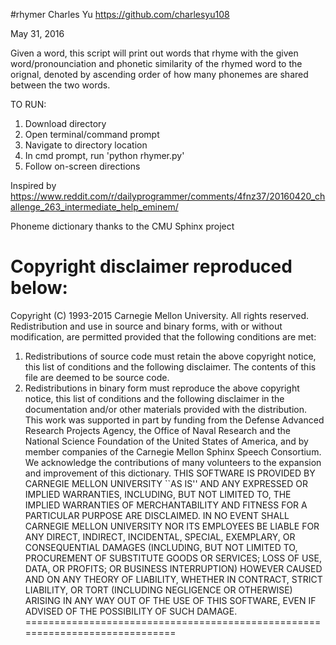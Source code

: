 #rhymer
Charles Yu https://github.com/charlesyu108

May 31, 2016

Given a word, this script will print out words that rhyme with the given
word/pronounciation and phonetic similarity of the rhymed word to the orignal,
denoted by ascending order of how many phonemes are shared between the two words.

TO RUN:
1. Download directory
2. Open terminal/command prompt
3. Navigate to directory location
4. In cmd prompt, run 'python rhymer.py'
5. Follow on-screen directions

Inspired by https://www.reddit.com/r/dailyprogrammer/comments/4fnz37/20160420_challenge_263_intermediate_help_eminem/

Phoneme dictionary thanks to the CMU Sphinx project

Copyright disclaimer reproduced below:
=============================================================================
Copyright (C) 1993-2015 Carnegie Mellon University. All rights reserved.
Redistribution and use in source and binary forms, with or without
modification, are permitted provided that the following conditions
are met:
1. Redistributions of source code must retain the above copyright
  notice, this list of conditions and the following disclaimer.
  The contents of this file are deemed to be source code.
2. Redistributions in binary form must reproduce the above copyright
  notice, this list of conditions and the following disclaimer in
  the documentation and/or other materials provided with the
  distribution.
This work was supported in part by funding from the Defense Advanced
Research Projects Agency, the Office of Naval Research and the National
Science Foundation of the United States of America, and by member
companies of the Carnegie Mellon Sphinx Speech Consortium. We acknowledge
the contributions of many volunteers to the expansion and improvement of
this dictionary.
THIS SOFTWARE IS PROVIDED BY CARNEGIE MELLON UNIVERSITY ``AS IS'' AND
ANY EXPRESSED OR IMPLIED WARRANTIES, INCLUDING, BUT NOT LIMITED TO,
THE IMPLIED WARRANTIES OF MERCHANTABILITY AND FITNESS FOR A PARTICULAR
PURPOSE ARE DISCLAIMED.  IN NO EVENT SHALL CARNEGIE MELLON UNIVERSITY
NOR ITS EMPLOYEES BE LIABLE FOR ANY DIRECT, INDIRECT, INCIDENTAL,
SPECIAL, EXEMPLARY, OR CONSEQUENTIAL DAMAGES (INCLUDING, BUT NOT
LIMITED TO, PROCUREMENT OF SUBSTITUTE GOODS OR SERVICES; LOSS OF USE,
DATA, OR PROFITS; OR BUSINESS INTERRUPTION) HOWEVER CAUSED AND ON ANY
THEORY OF LIABILITY, WHETHER IN CONTRACT, STRICT LIABILITY, OR TORT
(INCLUDING NEGLIGENCE OR OTHERWISE) ARISING IN ANY WAY OUT OF THE USE
OF THIS SOFTWARE, EVEN IF ADVISED OF THE POSSIBILITY OF SUCH DAMAGE.
=============================================================================
